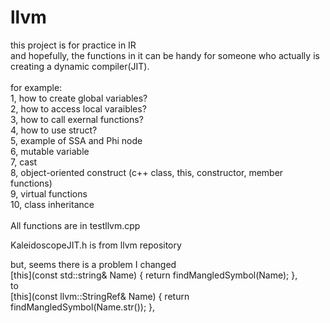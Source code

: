 # llvm

this project is for practice in IR <br>
and hopefully, the functions in it can be handy for someone who actually is creating a dynamic compiler(JIT). <br><br>
for example: <br>
1, how to create global variables? <br>
2, how to access local varaibles? <br>
3, how to call exernal functions? <br>
4, how to use struct? <br>
5, example of SSA and Phi node  <br>
6, mutable variable  <br>
7, cast <br>
8, object-oriented construct (c++ class, this, constructor, member functions) <br>
9, virtual functions <br>
10, class inheritance <br>
<br>
All functions are in testllvm.cpp
<br>


KaleidoscopeJIT.h is from llvm repository

but, seems there is a problem
I changed  <br>
[this](const std::string& Name) { return findMangledSymbol(Name); }, <br>
to <br>
[this](const llvm::StringRef& Name) { return findMangledSymbol(Name.str()); }, <br>


